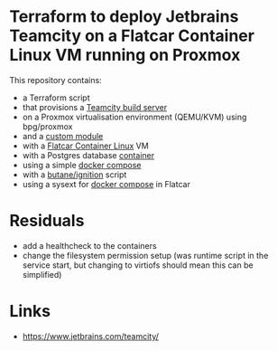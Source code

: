 # Terraform to deploy Jetbrains Teamcity on a Flatcar Container Linux VM running on Proxmox

This repository contains:
  - a Terraform script
  - that provisions a [Teamcity build server](https://hub.docker.com/r/jetbrains/teamcity-server/)
  - on a Proxmox virtualisation environment (QEMU/KVM) using bpg/proxmox
  - and a [custom module](https://registry.terraform.io/modules/lucidsolns/flatcar-vm/proxmox/latest)
  - with a [Flatcar Container Linux](https://www.flatcar.org/) VM
  - with a Postgres database [container](https://hub.docker.com/_/postgres)
  - using a simple [docker compose](config/docker-compose.yaml)
  - with a [butane/ignition](jetbrains-teamcity.bu.tftpl) script
  - using a sysext for [docker compose](https://flatcar.github.io/sysext-bakery/docker_compose/) in Flatcar 


# Residuals

- add a healthcheck to the containers
- change the filesystem permission setup (was runtime script in the service start, but changing to virtiofs
  should mean this can be simplified)


# Links

- https://www.jetbrains.com/teamcity/
